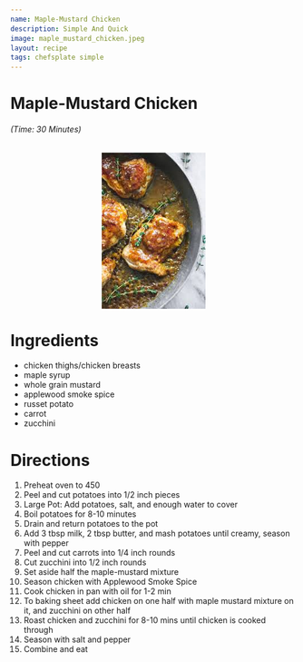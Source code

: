 ```yaml
---
name: Maple-Mustard Chicken
description: Simple And Quick
image: maple_mustard_chicken.jpeg
layout: recipe
tags: chefsplate simple
---
```


<div class="w-full text-center">
    <h1>Maple-Mustard Chicken</h1>
    <h6>(Time: 30 Minutes)</h6>
</div>

<p align="center" width="100%">
    <img src="/assets/images/maple_mustard_chicken.jpeg"  alt="Maple-Mustard Chicken" style="display: block; max-width:700px; max-height:700px; width: auto; height: auto;" />
</p>  

<div class="lg:flex lg:w-[1024px] mx-auto">
<div class="block min-w-max w-3/12">
<h1>Ingredients</h1>
<ul>
<li>chicken thighs/chicken breasts</li>
<li>maple syrup</li>
<li>whole grain mustard</li>
<li>applewood smoke spice</li>
<li>russet potato</li>
<li>carrot</li>
<li>zucchini</li>
</ul>
</div>

<div class="block lg:ml-12 w-7/12">
<h1>Directions</h1>
<ol>
<li>Preheat oven to 450</li>
<li>Peel and cut potatoes into 1/2 inch pieces</li>
<li>Large Pot: Add potatoes, salt, and enough water to cover</li>
<li>Boil potatoes for 8-10 minutes</li>
<li>Drain and return potatoes to the pot</li>
<li>Add 3 tbsp milk, 2 tbsp butter, and mash potatoes until creamy, season with pepper</li>
<li>Peel and cut carrots into 1/4 inch rounds</li>
<li>Cut zucchini into 1/2 inch rounds</li>
<li>Set aside half the maple-mustard mixture</li>
<li>Season chicken with Applewood Smoke Spice</li>
<li>Cook chicken in pan with oil for 1-2 min</li>
<li>To baking sheet add chicken on one half with maple mustard mixture on it, and zucchini on other half</li>
<li>Roast chicken and zucchini for 8-10 mins until chicken is cooked through</li>
<li>Season with salt and pepper</li>
<li>Combine and eat</li>
</ol>
</div>
</div>

